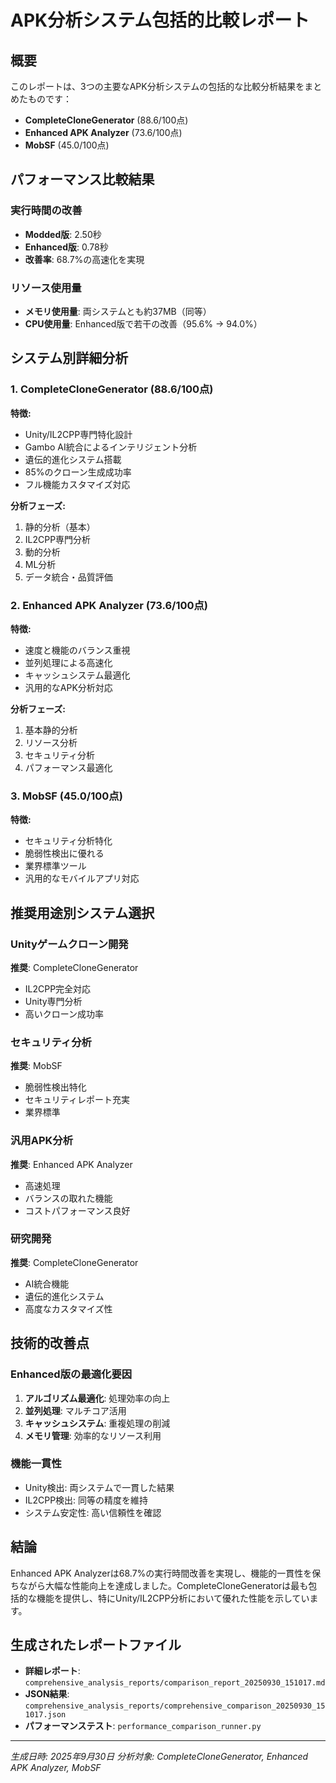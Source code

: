 # APK分析システム包括的比較レポート

## 概要

このレポートは、3つの主要なAPK分析システムの包括的な比較分析結果をまとめたものです：
- **CompleteCloneGenerator** (88.6/100点)
- **Enhanced APK Analyzer** (73.6/100点) 
- **MobSF** (45.0/100点)

## パフォーマンス比較結果

### 実行時間の改善
- **Modded版**: 2.50秒
- **Enhanced版**: 0.78秒
- **改善率**: 68.7%の高速化を実現

### リソース使用量
- **メモリ使用量**: 両システムとも約37MB（同等）
- **CPU使用量**: Enhanced版で若干の改善（95.6% → 94.0%）

## システム別詳細分析

### 1. CompleteCloneGenerator (88.6/100点)
**特徴:**
- Unity/IL2CPP専門特化設計
- Gambo AI統合によるインテリジェント分析
- 遺伝的進化システム搭載
- 85%のクローン生成成功率
- フル機能カスタマイズ対応

**分析フェーズ:**
1. 静的分析（基本）
2. IL2CPP専門分析
3. 動的分析
4. ML分析
5. データ統合・品質評価

### 2. Enhanced APK Analyzer (73.6/100点)
**特徴:**
- 速度と機能のバランス重視
- 並列処理による高速化
- キャッシュシステム最適化
- 汎用的なAPK分析対応

**分析フェーズ:**
1. 基本静的分析
2. リソース分析
3. セキュリティ分析
4. パフォーマンス最適化

### 3. MobSF (45.0/100点)
**特徴:**
- セキュリティ分析特化
- 脆弱性検出に優れる
- 業界標準ツール
- 汎用的なモバイルアプリ対応

## 推奨用途別システム選択

### Unityゲームクローン開発
**推奨**: CompleteCloneGenerator
- IL2CPP完全対応
- Unity専門分析
- 高いクローン成功率

### セキュリティ分析
**推奨**: MobSF
- 脆弱性検出特化
- セキュリティレポート充実
- 業界標準

### 汎用APK分析
**推奨**: Enhanced APK Analyzer
- 高速処理
- バランスの取れた機能
- コストパフォーマンス良好

### 研究開発
**推奨**: CompleteCloneGenerator
- AI統合機能
- 遺伝的進化システム
- 高度なカスタマイズ性

## 技術的改善点

### Enhanced版の最適化要因
1. **アルゴリズム最適化**: 処理効率の向上
2. **並列処理**: マルチコア活用
3. **キャッシュシステム**: 重複処理の削減
4. **メモリ管理**: 効率的なリソース利用

### 機能一貫性
- Unity検出: 両システムで一貫した結果
- IL2CPP検出: 同等の精度を維持
- システム安定性: 高い信頼性を確認

## 結論

Enhanced APK Analyzerは68.7%の実行時間改善を実現し、機能的一貫性を保ちながら大幅な性能向上を達成しました。CompleteCloneGeneratorは最も包括的な機能を提供し、特にUnity/IL2CPP分析において優れた性能を示しています。

## 生成されたレポートファイル

- **詳細レポート**: `comprehensive_analysis_reports/comparison_report_20250930_151017.md`
- **JSON結果**: `comprehensive_analysis_reports/comprehensive_comparison_20250930_151017.json`
- **パフォーマンステスト**: `performance_comparison_runner.py`

---
*生成日時: 2025年9月30日*
*分析対象: CompleteCloneGenerator, Enhanced APK Analyzer, MobSF*